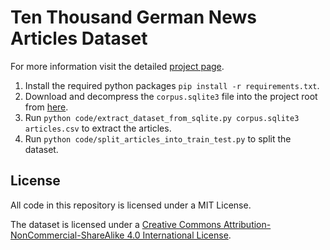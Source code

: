 # Ten Thousand German News Articles Dataset

For more information visit the detailed [project page](https://tblock.github.io/10kGNAD/).

1. Install the required python packages `pip install -r requirements.txt`.
2. Download and decompress the `corpus.sqlite3` file into the project root from [here](https://github.com/OFAI/million-post-corpus/releases/download/v1.0.0/million_post_corpus.tar.bz2).
3. Run `python code/extract_dataset_from_sqlite.py corpus.sqlite3 articles.csv` to extract the articles.
4. Run `python code/split_articles_into_train_test.py` to split the dataset.

## License

All code in this repository is licensed under a MIT License.

The dataset is licensed under a [Creative Commons Attribution-NonCommercial-ShareAlike 4.0 International License](https://creativecommons.org/licenses/by-nc-sa/4.0/).
